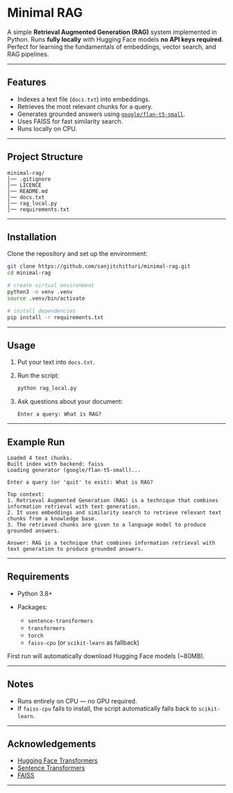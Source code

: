# Minimal RAG

A simple **Retrieval Augmented Generation (RAG)** system implemented in Python. Runs **fully locally** with Hugging Face models **no API keys required**. Perfect for learning the fundamentals of embeddings, vector search, and RAG pipelines.  

---

## Features
- Indexes a text file (`docs.txt`) into embeddings. 
- Retrieves the most relevant chunks for a query.  
- Generates grounded answers using [`google/flan-t5-small`](https://huggingface.co/google/flan-t5-small).
- Uses FAISS for fast similarity search.  
- Runs locally on CPU.

---

## Project Structure
```
minimal-rag/
│── .gitignore
│── LICENCE
│── README.md 
│── docs.txt
│── rag_local.py
│── requirements.txt
````

---

## Installation

Clone the repository and set up the environment:

```bash
git clone https://github.com/sanjitchitturi/minimal-rag.git
cd minimal-rag

# create virtual environment
python3 -m venv .venv
source .venv/bin/activate

# install dependencies
pip install -r requirements.txt
````
---

## Usage

1. Put your text into `docs.txt`.
2. Run the script:

   ```bash
   python rag_local.py
   ```
3. Ask questions about your document:

   ```
   Enter a query: What is RAG?
   ```
---

## Example Run

```
Loaded 4 text chunks.
Built index with backend: faiss
Loading generator (google/flan-t5-small)...

Enter a query (or 'quit' to exit): What is RAG?

Top context:
1. Retrieval Augmented Generation (RAG) is a technique that combines information retrieval with text generation.
2. It uses embeddings and similarity search to retrieve relevant text chunks from a knowledge base.
3. The retrieved chunks are given to a language model to produce grounded answers.

Answer: RAG is a technique that combines information retrieval with text generation to produce grounded answers.
```
---

## Requirements

* Python 3.8+
* Packages:

  * `sentence-transformers`
  * `transformers`
  * `torch`
  * `faiss-cpu` (or `scikit-learn` as fallback)

First run will automatically download Hugging Face models (\~80MB).

---

## Notes

* Runs entirely on CPU — no GPU required.
* If `faiss-cpu` fails to install, the script automatically falls back to `scikit-learn`.

---

## Acknowledgements

* [Hugging Face Transformers](https://huggingface.co/transformers/)
* [Sentence Transformers](https://www.sbert.net/)
* [FAISS](https://github.com/facebookresearch/faiss)

---

